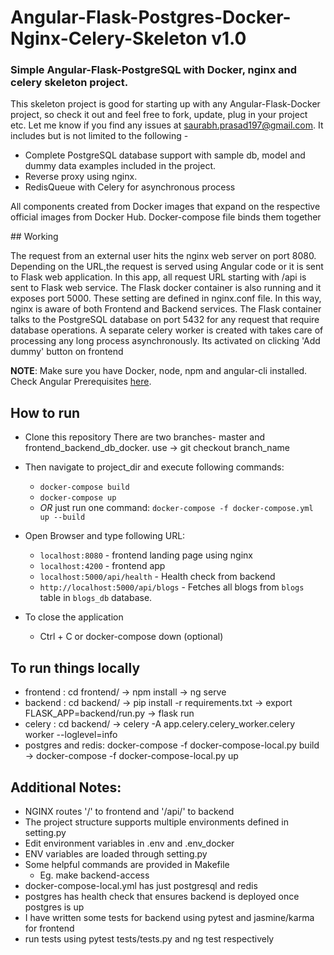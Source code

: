 <h1>Angular-Flask-Postgres-Docker-Nginx-Celery-Skeleton v1.0</h1>
<h3>Simple Angular-Flask-PostgreSQL with Docker, nginx and celery skeleton project.</h3>

This skeleton project is good for starting up with any Angular-Flask-Docker project, so check it out and feel free to fork, update, plug in your project etc. Let me know if you find any issues at saurabh.prasad197@gmail.com.
It includes but is not limited to the following -
* Complete PostgreSQL database support with sample db, model and dummy data examples included in the project.
* Reverse proxy using nginx.
* RedisQueue with Celery for asynchronous process 

<p>All components created from Docker images that expand on the respective official images from Docker Hub. Docker-compose file binds them together </p>
## Working
<p>The request from an external user hits the nginx web server on port 8080. Depending on the URL,the request is served using Angular code or it is sent to Flask web application. In this app, all request URL starting with /api is sent to Flask web service. The Flask docker container is also running and it exposes port 5000. These setting are defined in nginx.conf file. In this way, nginx is aware of both Frontend and Backend services. The Flask container talks to the PostgreSQL database on port 5432 for any request that require database operations. A separate celery worker is created with takes care of processing any long process asynchronously. Its activated on clicking 'Add dummy' button on frontend</p>

**NOTE**: Make sure you have Docker, node, npm and angular-cli installed. Check Angular
Prerequisites [here](https://github.com/angular/angular-cli#prerequisites).

## How to run
- Clone this repository
There are two branches- master and frontend_backend_db_docker. use -> git checkout branch_name
- Then navigate to project_dir and execute following commands:
  - `docker-compose build`
  - `docker-compose up`
  - _OR_ just run one command: `docker-compose -f docker-compose.yml up --build`
 
- Open Browser and type following URL:
    - `localhost:8080` - frontend landing page using nginx 
    - `localhost:4200` - frontend app
    - `localhost:5000/api/health` - Health check from backend
    - `http://localhost:5000/api/blogs` - Fetches all blogs from `blogs` table in `blogs_db` database.


- To close the application
    - Ctrl + C or docker-compose down (optional)

## To run things locally
- frontend : cd frontend/ -> npm install -> ng serve
- backend : cd backend/ -> pip install -r requirements.txt -> export FLASK_APP=backend/run.py -> flask run
- celery : cd backend/ -> celery -A app.celery.celery_worker.celery worker --loglevel=info
- postgres and redis: docker-compose -f docker-compose-local.py build -> docker-compose -f docker-compose-local.py up

## Additional Notes:
-   NGINX routes '/' to frontend and '/api/' to backend
-   The project structure supports multiple environments defined in setting.py
-   Edit environment variables in .env and .env_docker
-   ENV variables are loaded through setting.py
-   Some helpful commands are provided in Makefile
     - Eg. make backend-access
- docker-compose-local.yml has just postgresql and redis
- postgres has health check that ensures backend is deployed once postgres is up
- I have written some tests for backend using pytest and jasmine/karma for frontend
- run tests using pytest tests/tests.py and ng test respectively
 
